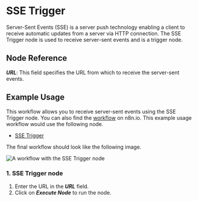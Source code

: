 # SSE Trigger

Server-Sent Events (SSE) is a server push technology enabling a client to receive automatic updates from a server via HTTP connection. The SSE Trigger node is used to receive server-sent events and is a trigger node.

## Node Reference

***URL***: This field specifies the URL from which to receive the server-sent events.

## Example Usage

This workflow allows you to receive server-sent events using the SSE Trigger node. You can also find the [workflow](https://n8n.io/workflows/639) on n8n.io. This example usage workflow would use the following node.
- [SSE Trigger]()

The final workflow should look like the following image.

![A workflow with the SSE Trigger node](/_images/integrations/builtin/core-nodes/ssetrigger/workflow.png)


### 1. SSE Trigger node

1. Enter the URL in the ***URL*** field. 
2. Click on ***Execute Node*** to run the node.
